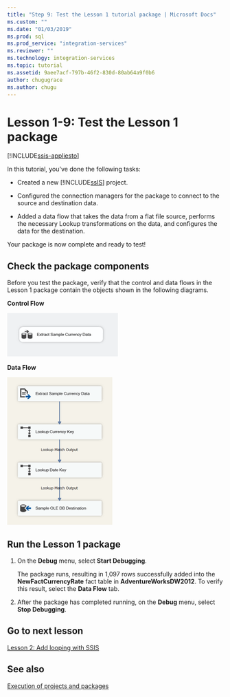 ```yaml
---
title: "Step 9: Test the Lesson 1 tutorial package | Microsoft Docs"
ms.custom: ""
ms.date: "01/03/2019"
ms.prod: sql
ms.prod_service: "integration-services"
ms.reviewer: ""
ms.technology: integration-services
ms.topic: tutorial
ms.assetid: 9aee7acf-797b-46f2-830d-80ab64a9f0b6
author: chugugrace
ms.author: chugu
---
```

# Lesson 1-9: Test the Lesson 1 package

[!INCLUDE[ssis-appliesto](../includes/applies-to-version/sqlserver-ssis.md)]



In this tutorial, you've done the following tasks:  
  
-   Created a new [!INCLUDE[ssIS](../includes/ssis-md.md)] project.  
  
-   Configured the connection managers for the package to connect to the source and destination data.  
  
-   Added a data flow that takes the data from a flat file source, performs the necessary Lookup transformations on the data, and configures the data for the destination.  
  
Your package is now complete and ready to test!
  
## Check the package components
  
Before you test the package, verify that the control and data flows in the Lesson 1 package contain the objects shown in the following diagrams.  
  
**Control Flow** 
  
![Control flow in package](../integration-services/media/task9lesson1control.gif "Control flow in package")  
  
**Data Flow**  
  
![Data flow in package](../integration-services/media/task9lesson1data.gif "Data flow in package")  
  
## Run the Lesson 1 package  
  
1.  On the **Debug** menu, select **Start Debugging**.  
  
    The package runs, resulting in 1,097 rows successfully added into the **NewFactCurrencyRate** fact table in **AdventureWorksDW2012**. To verify this result, select the **Data Flow** tab.
  
2.  After the package has completed running, on the **Debug** menu, select **Stop Debugging**.  
  
## Go to next lesson
[Lesson 2: Add looping with SSIS](../integration-services/lesson-2-adding-looping-with-ssis.md)  
  
## See also  
[Execution of projects and packages](packages/run-integration-services-ssis-packages.md) 
  
  
  
